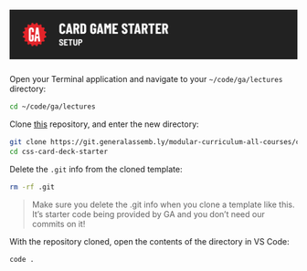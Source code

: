 # ![CSS Card Deck - Setup](./assets/hero.png)

Open your Terminal application and navigate to your `~/code/ga/lectures` directory:

```bash
cd ~/code/ga/lectures
```

Clone [this](https://git.generalassemb.ly/modular-curriculum-all-courses/css-card-deck-starter) repository, and enter the new directory: 

```bash
git clone https://git.generalassemb.ly/modular-curriculum-all-courses/css-card-deck-starter
cd css-card-deck-starter
```

Delete the `.git` info from the cloned template: 

```bash
rm -rf .git
```

> Make sure you delete the .git info when you clone a template like this.  It’s starter code being provided by GA and you don’t need our commits on it!

With the repository cloned, open the contents of the directory in VS Code:

```bash
code .
```

